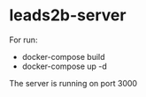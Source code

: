 # leads2b-server

For run:

- docker-compose build
- docker-compose up -d

The server is running on port 3000
